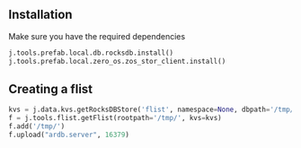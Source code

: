 ## Installation

Make sure you have the required dependencies

```python
j.tools.prefab.local.db.rocksdb.install()
j.tools.prefab.local.zero_os.zos_stor_client.install()
```

## Creating a flist

```python
kvs = j.data.kvs.getRocksDBStore('flist', namespace=None, dbpath='/tmp/demo-flist.db')
f = j.tools.flist.getFlist(rootpath='/tmp/', kvs=kvs)
f.add('/tmp/')
f.upload("ardb.server", 16379)
```
